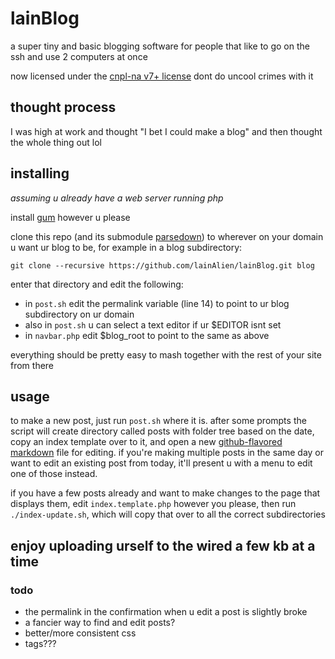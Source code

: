 # lainBlog
a super tiny and basic blogging software for people that like to go on the ssh and use 2 computers at once

now licensed under the [cnpl-na v7+ license](https://git.pixie.town/thufie/npl-builder/src/branch/main/cnpl-na.md) dont do uncool crimes with it

## thought process
I was high at work and thought "I bet I could make a blog" and then thought the whole thing out lol

## installing
*assuming u already have a web server running php*

install [gum](https://github.com/charmbracelet/gum) however u please

clone this repo (and its submodule [parsedown](https://github.com/erusev/parsedown)) to wherever on your domain u want ur blog to be, for example in a blog subdirectory:
```
git clone --recursive https://github.com/lainAlien/lainBlog.git blog
```
enter that directory and edit the following:
* in `post.sh` edit the permalink variable (line 14) to point to ur blog subdirectory on ur domain
* also in `post.sh` u can select a text editor if ur $EDITOR isnt set
* in `navbar.php` edit $blog_root to point to the same as above

everything should be pretty easy to mash together with the rest of your site from there

## usage
to make a new post, just run `post.sh` where it is. after some prompts the script will create directory called posts with folder tree based on the date, copy an index template over to it, and open a new [github-flavored markdown](https://docs.github.com/en/get-started/writing-on-github/getting-started-with-writing-and-formatting-on-github/basic-writing-and-formatting-syntax) file for editing. if you're making multiple posts in the same day or want to edit an existing post from today, it'll present u with a menu to edit one of those instead.

if you have a few posts already and want to make changes to the page that displays them, edit `index.template.php` however you please, then run `./index-update.sh`, which will copy that over to all the correct subdirectories

## enjoy uploading urself to the wired a few kb at a time

### todo
* the permalink in the confirmation when u edit a post is slightly broke
* a fancier way to find and edit posts?
* better/more consistent css
* tags???
